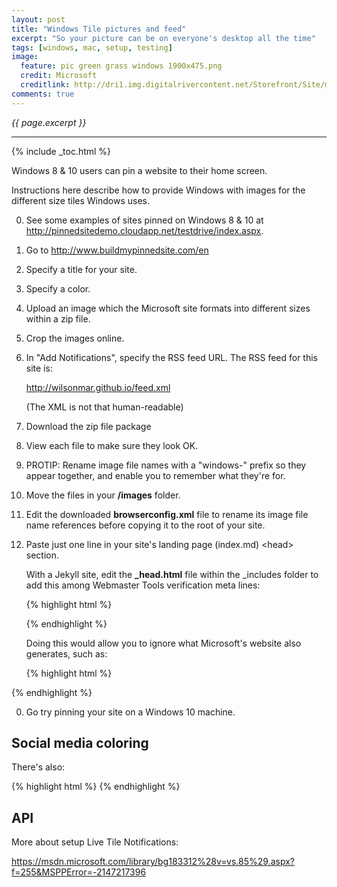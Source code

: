 ```yaml
---
layout: post
title: "Windows Tile pictures and feed"
excerpt: "So your picture can be on everyone's desktop all the time"
tags: [windows, mac, setup, testing]
image:
  feature: pic green grass windows 1900x475.png
  credit: Microsoft
  creditlink: http://dri1.img.digitalrivercontent.net/Storefront/Site/msusa/images/promo/Windows/en-US-Windows-Mod-A-Familiar-Better-desktop.jpg
comments: true
---
```

<i>{{ page.excerpt }}</i>
<hr />

{% include _toc.html %}

Windows 8 & 10 users can pin a website to their home screen.

Instructions here describe how to provide Windows with images for the different size tiles Windows uses.

0. See some examples of sites pinned on Windows 8 & 10 at
<a target="_blank" href="http://pinnedsitedemo.cloudapp.net/testdrive/index.aspx">http://pinnedsitedemo.cloudapp.net/testdrive/index.aspx</a>.

0. Go to <a target="_blank" href="http://www.buildmypinnedsite.com/en">http://www.buildmypinnedsite.com/en</a>

0. Specify a title for your site.

0. Specify a color.

0. Upload an image which the Microsoft site formats into different sizes within a zip file.

0. Crop the images online.

0. In "Add Notifications", specify the RSS feed URL. The RSS feed for this site is:

   <a target="_blank" href="http://wilsonmar.github.io/feed.xml">
   http://wilsonmar.github.io/feed.xml</a>

   (The XML is not that human-readable)

0. Download the zip file package

0. View each file to make sure they look OK.

0. PROTIP: Rename image file names with a "windows-" prefix so they appear together,
and enable you to remember what they're for.

0. Move the files in your <strong>/images</strong> folder.

0. Edit the downloaded <strong>browserconfig.xml</strong> file to rename its image file name references
before copying it to the root of your site.

0. Paste just one line in your site's landing page (index.md) &LT;head&GT; section.

   With a Jekyll site, edit the <strong>_head.html</strong> file within the _includes folder
   to add this among Webmaster Tools verification meta lines:

   {% highlight html %}
   <!-- For Microsoft Windows 8 & 10 pinned site with  browserconfig.xml and 4 windows-tile- png files -->
   <meta name="application-name" content="Wilson Mar"/>
   {% endhighlight %}

   Doing this would allow you to ignore what Microsoft's website also generates, such as:

   {% highlight html %}
<meta name="application-name" content="Wilson Mar"/>
<meta name="msapplication-TileColor" content="#000000"/>
<meta name="msapplication-square70x70logo" content="/images/windows-tile-tiny.png"/>
<meta name="msapplication-square150x150logo" content="/images/windows-tile-square.png"/>
<meta name="msapplication-wide310x150logo" content="/images/windows-tile-wide.png"/>
<meta name="msapplication-square310x310logo" content="/images/windows-tile-large.png"/>
<meta name="msapplication-notification" content="frequency=30;polling-uri=http://notifications.buildmypinnedsite.com/?feed=http://wilsonmar.github.io/feed.xml&amp;id=1;polling-uri2=http://notifications.buildmypinnedsite.com/?feed=http://wilsonmar.github.io/feed.xml&amp;id=2;polling-uri3=http://notifications.buildmypinnedsite.com/?feed=http://wilsonmar.github.io/feed.xml&amp;id=3;polling-uri4=http://notifications.buildmypinnedsite.com/?feed=http://wilsonmar.github.io/feed.xml&amp;id=4;polling-uri5=http://notifications.buildmypinnedsite.com/?feed=http://wilsonmar.github.io/feed.xml&amp;id=5; cycle=1"/>
   {% endhighlight %}

0. Go try pinning your site on a Windows 10 machine.


## Social media coloring

There's also: 

{% highlight html %}
<meta name="msapplication-TileColor" content="#000000"/>
{% endhighlight %}

   ## API

More about setup Live Tile Notifications:

https://msdn.microsoft.com/library/bg183312%28v=vs.85%29.aspx?f=255&MSPPError=-2147217396
